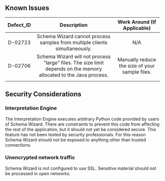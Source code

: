 ## Known Issues

| Defect_ID | Description | Work Around (If Applicable) |
|:-------------:|:-------------:|:-----------:|
| D-02723 | Schema Wizard cannot process samples from multiple clients simultaneously. | N/A |
| D-02706 | Schema Wizard will not process "large" files.  The size limit depends on the memory allocated to the Java process. | Manually reduce the size of your sample files. |
|  | | |

## Security Considerations

### Interpretation Engine
The Interpretation Engine executes arbitrary Python code provided by users of Schema Wizard.  There are constraints to prevent this code from affecting the rest of the application, but it should not yet be considered secure.  This feature has not been tested by security professionals.  For this reason Schema Wizard should not be exposed to anything other than trusted connections.

### Unencrypted network traffic
Schema Wizard is not configured to use SSL.  Sensitive material should not be processed in open networks.